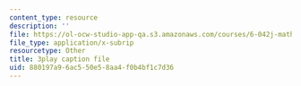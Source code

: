 ```yaml
---
content_type: resource
description: ''
file: https://ol-ocw-studio-app-qa.s3.amazonaws.com/courses/6-042j-mathematics-for-computer-science-fall-2010/880197a96ac550e58aa4f0b4bf1c7d36_DOIp5D7VMS4.vtt
file_type: application/x-subrip
resourcetype: Other
title: 3play caption file
uid: 880197a9-6ac5-50e5-8aa4-f0b4bf1c7d36
---
```

